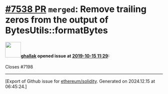 # [\#7538 PR](https://github.com/ethereum/solidity/pull/7538) `merged`: Remove trailing zeros from the output of BytesUtils::formatBytes

#### <img src="https://avatars.githubusercontent.com/u/8301939?u=060d490609ac976cf8c8a00765260a5ba932f53d&v=4" width="50">[ghallak](https://github.com/ghallak) opened issue at [2019-10-15 11:29](https://github.com/ethereum/solidity/pull/7538):

Closes #7198




-------------------------------------------------------------------------------



[Export of Github issue for [ethereum/solidity](https://github.com/ethereum/solidity). Generated on 2024.12.15 at 06:45:24.]
